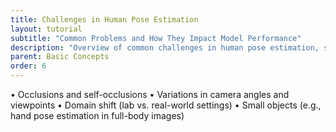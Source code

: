 ```yaml
---
title: Challenges in Human Pose Estimation
layout: tutorial
subtitle: "Common Problems and How They Impact Model Performance"
description: "Overview of common challenges in human pose estimation, such as occlusions, viewpoint variations, and domain shift."
parent: Basic Concepts
order: 6
---
```




•	Occlusions and self-occlusions
•	Variations in camera angles and viewpoints
•	Domain shift (lab vs. real-world settings)
•	Small objects (e.g., hand pose estimation in full-body images)